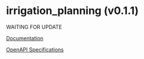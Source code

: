 # irrigation_planning (v0.1.1)

WAITING FOR UPDATE

[Documentation](https://github.com/atlasH2020-templates/irrigation_planning/blob/v0.1.1/doc.pdf)

[OpenAPI Specifications](https://sensorsystems.iais.fraunhofer.de/doc/?url=https://raw.githubusercontent.com/atlasH2020-templates/irrigation_planning/v0.1.1/oas)  
